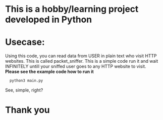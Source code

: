 # This is a hobby/learning project developed in Python 

# Usecase:
Using this code, you can read data from USER in plain text who visit HTTP websites. This is called packet_sniffer. This is a simple code run it and wait INFINITELY untill your sniffed user goes to any HTTP website to visit. **Please see the example code how to run it**

```bash
  python3 main.py
```
See, simple, right?

# Thank you

